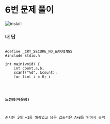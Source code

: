 # 6번 문제 풀이
![install](https://user-images.githubusercontent.com/81015704/118216966-7c24e000-b4af-11eb-91c2-2bc329cb5945.png)

### 내 답
<pre><code>
#define _CRT_SECURE_NO_WARNINGS
#include stdio.h

int main(void) {
	int count,a,b;
	scanf("%d", &count);
	for (int i = 0; i <count ; i++) {
		scanf("%d %d", &a, &b);
		printf("Case #%d: %d\n", i + 1, a + b);
	}
}
</code></pre>


#### 느낀점(배운점)
순서는 i에 +1를 해줘었고 남은 값출력은 A+B를 받아서 출력
